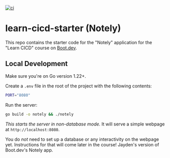 [![ci](https://github.com/JaydenChang03/learn-cicd-starter/actions/workflows/ci.yml/badge.svg)](https://github.com/JaydenChang03/learn-cicd-starter/actions/workflows/ci.yml)





# learn-cicd-starter (Notely)

This repo contains the starter code for the "Notely" application for the "Learn CICD" course on [Boot.dev](https://boot.dev).

## Local Development

Make sure you're on Go version 1.22+.

Create a `.env` file in the root of the project with the following contents:

```bash
PORT="8080"
```

Run the server:

```bash
go build -o notely && ./notely
```

*This starts the server in non-database mode.* It will serve a simple webpage at `http://localhost:8080`.

You do *not* need to set up a database or any interactivity on the webpage yet. Instructions for that will come later in the course!
Jayden's version of Boot.dev's Notely app.
